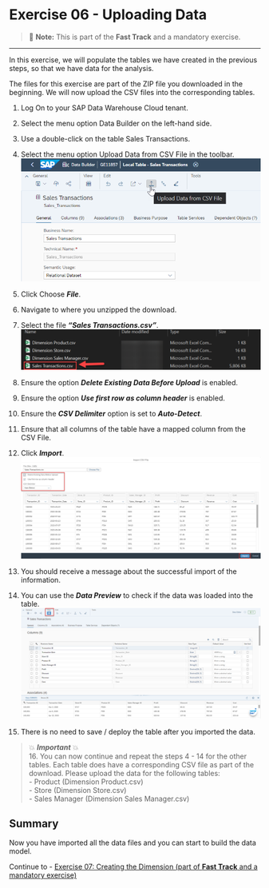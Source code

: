 # Exercise 06 - Uploading Data

>:memo: **Note:** This is part of the <strong>Fast Track</strong> and a mandatory exercise.

---

In this exercise, we will populate the tables we have created in the previous steps, so that we have data for the analysis.

The files for this exercise are part of the ZIP file you downloaded in the beginning.
We will now upload the CSV files into the corresponding tables.
1. Log On to your SAP Data Warehouse Cloud tenant.
2. Select the menu option Data Builder on the left-hand side.
3. Use a double-click on the table Sales Transactions.
4. Select the menu option Upload Data from CSV File in the toolbar.
<br>![](images/00_00_0061.png) 

5. Click Choose ***File***.  
6. Navigate to where you unzipped the download.
7. Select the file ***“Sales Transactions.csv”***.
<br>![](images/00_00_0062.png) 

8. Ensure the option ***Delete Existing Data Before Upload*** is enabled.
9. Ensure the option ***Use first row as column header*** is enabled.
10. Ensure the ***CSV Delimiter*** option is set to ***Auto-Detect***.
11. Ensure that all columns of the table have a mapped column from the CSV File.
12. Click ***Import***.
<br>![](images/00_00_0063.png) 

13. You should receive a message about the successful import of the information.
14. You can use the ***Data Preview*** to check if the data was loaded into the table.
<br>![](images/00_00_0206.png)

15. There is no need to save / deploy the table after you imported the data.

> :boom: ***Important*** :boom: <br> 
> 16. You can now continue and repeat the steps 4 - 14 for the other tables. Each table does have a corresponding CSV file as part of the download. Please upload the data for the following tables:<br>- Product (Dimension Product.csv)<br>- Store (Dimension Store.csv) <br>- Sales Manager (Dimension Sales Manager.csv)<br>


## Summary

Now you have imported all the data files and you can start to build the data model. 

Continue to - [Exercise 07: Creating the Dimension (part of <strong>Fast Track</strong> and a mandatory exercise)](../ex07/README.md)
